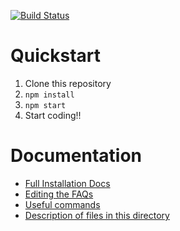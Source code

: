 [![Build Status](https://img.shields.io/endpoint.svg?url=https%3A%2F%2Factions-badge.atrox.dev%2FCrisisTextLine%2FCrisisTrends%2Fbadge%3Fref%3Dv2&style=for-the-badge)](https://actions-badge.atrox.dev/CrisisTextLine/CrisisTrends/goto?ref=v2)

# Quickstart

1. Clone this repository
1. `npm install`
1. `npm start`
1. Start coding!!

# Documentation
- [Full Installation Docs](docs/install.md)
- [Editing the FAQs](docs/faq.md)
- [Useful commands](docs/commands.md)
- [Description of files in this directory](docs/file-appendix.md)
